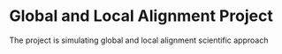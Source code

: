 # Global and Local Alignment Project
 The project is simulating global and local alignment scientific approach
